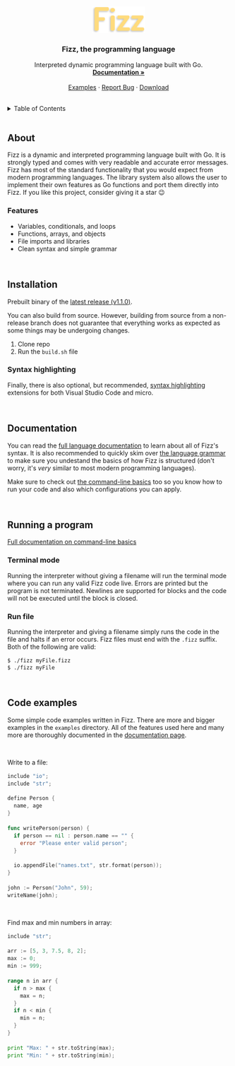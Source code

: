 <br />
<div align="center">
  <img src=".github/logo.svg" alt="Logo" width="120">

  <h3 align="center">Fizz, the programming language</h3>

  <p align="center">
    Interpreted dynamic programming language built with Go.
    <br />
    <a href="https://github.com/jesperkha/Fizz/blob/main/docs/lang.md"><strong>Documentation »</strong></a>
    <br />
    <br />
    <a href="https://github.com/jesperkha/Fizz/tree/main/examples">Examples</a>
    ·
    <a href="https://github.com/jesperkha/Fizz/issues">Report Bug</a>
    ·
    <a href="#installation">Download</a>
  </p>
</div>

<br>

<details>
  <summary>Table of Contents</summary>
  <ul>
  <li><a href="#about">About</a></li>
  <li><a href="#installation">Installation</a></li>
  <li><a href="#documentation">Documentation</a></li>
  <li><a href="#running-a-program">Running a program</a></li>
  <li><a href="#code-examples">Code examples</a></li>
  </ul>
</details>

<br>

## About

Fizz is a dynamic and interpreted programming language built with Go. It is strongly typed and comes with very readable and accurate error messages. Fizz has most of the standard functionality that you would expect from modern programming languages. The library system also allows the user to implement their own features as Go functions and port them directly into Fizz. If you like this project, consider giving it a star 😉

### Features

- Variables, conditionals, and loops
- Functions, arrays, and objects
- File imports and libraries
- Clean syntax and simple grammar

<br>

## Installation

Prebuilt binary of the [latest release (v1.1.0)](https://github.com/jesperkha/Fizz/releases/tag/v1.1.0).

You can also build from source. However, building from source from a non-release branch does not guarantee that everything works as expected as some things may be undergoing changes.

1. Clone repo
2. Run the `build.sh` file

### Syntax highlighting

Finally, there is also optional, but recommended, [syntax highlighting](https://github.com/jesperkha/fizz-extensions) extensions for both Visual Studio Code and micro.

<br>

## Documentation

You can read the [full language documentation](./docs/lang.md) to learn about all of Fizz's syntax. It is also recommended to quickly skim over [the language grammar](./docs/grammar.md) to make sure you undestand the basics of how Fizz is structured (don't worry, it's _very_ similar to most modern programming languages).

Make sure to check out [the command-line basics](./docs/cmd.md) too so you know how to run your code and also which configurations you can apply.

<br>

## Running a program

[Full documentation on command-line basics](./docs/cmd.md)

### Terminal mode

Running the interpreter without giving a filename will run the terminal mode where you can run any valid Fizz code live. Errors are printed but the program is not terminated. Newlines are supported for blocks and the code will not be executed until the block is closed.

### Run file

Running the interpreter and giving a filename simply runs the code in the file and halts if an error occurs. Fizz files must end with the `.fizz` suffix. Both of the following are valid:

```console
$ ./fizz myFile.fizz
$ ./fizz myFile
```

<br>

## Code examples

Some simple code examples written in Fizz. There are more and bigger examples in the `examples` directory. All of the features used here and many more are thoroughly documented in the [documentation page](./docs/lang.md).

<br>

Write to a file:

```go
include "io";
include "str";

define Person {
  name, age
}

func writePerson(person) {
  if person == nil : person.name == "" {
    error "Please enter valid person";
  }

  io.appendFile("names.txt", str.format(person));
}

john := Person("John", 59);
writeName(john);
```

<br>

Find max and min numbers in array:

```go
include "str";

arr := [5, 3, 7.5, 8, 2];
max := 0;
min := 999;

range n in arr {
  if n > max {
    max = n;
  }
  if n < min {
    min = n;
  }
}

print "Max: " + str.toString(max);
print "Min: " + str.toString(min);
```
